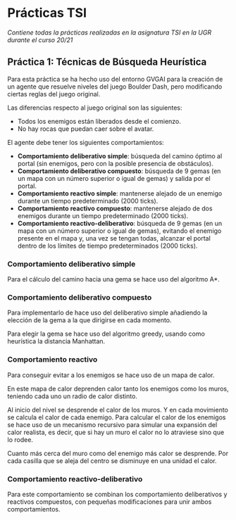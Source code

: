 # Prácticas TSI
*Contiene todas la prácticas realizadas en la asignatura TSI en la UGR durante el curso 20/21*

## Práctica 1: Técnicas de Búsqueda Heurística

Para esta práctica se ha hecho uso del entorno GVGAI para la creación de un agente que resuelve niveles del juego Boulder Dash, pero modificando ciertas reglas del juego original.

Las diferencias respecto al juego original son las siguientes:

- Todos los enemigos están liberados desde el comienzo.
- No hay rocas que puedan caer sobre el avatar.

El agente debe tener los siguientes comportamientos:

- **Comportamiento deliberativo simple**: búsqueda del camino óptimo al portal (sin enemigos, pero con la posible presencia de obstáculos).
- **Comportamiento deliberativo compuesto**: búsqueda de 9 gemas (en un mapa con un número superior o igual de gemas) y salida por el portal.
- **Comportamiento reactivo simple**: mantenerse alejado de un enemigo durante un tiempo predeterminado (2000 ticks).
- **Comportamiento reactivo compuesto**: mantenerse alejado de dos enemigos durante un tiempo predeterminado (2000 ticks).
- **Comportamiento reactivo-deliberativo**: búsqueda de 9 gemas (en un mapa con un número superior o igual de gemas), evitando el enemigo presente en el mapa y, una vez se tengan todas, alcanzar el portal dentro de los límites de tiempo predeterminados (2000 ticks).

### Comportamiento deliberativo simple

Para el cálculo del camino hacia una gema se hace uso del algoritmo A*.

### Comportamiento deliberativo compuesto

Para implementarlo de hace uso del deliberativo simple añadiendo la elección de la gema a la que dirigirse en cada momento.

Para elegir la gema se hace uso del algoritmo greedy, usando como heurística la distancia Manhattan.

### Comportamiento reactivo

Para conseguir evitar a los enemigos se hace uso de un mapa de calor.

En este mapa de calor deprenden calor tanto los enemigos como los muros, teniendo cada uno un radio de calor distinto.

Al inicio del nivel se desprende el calor de los muros. Y en cada movimiento se calcula el calor de cada enemigo. Para calcular el calor de los enemigos se hace uso de un mecanismo recursivo para simular una expansión del calor realista, es decir, que si hay un muro el calor no lo atraviese sino que lo rodee.

Cuanto más cerca del muro como del enemigo más calor se desprende. Por cada casilla que se aleja del centro se disminuye en una unidad el calor.

### Comportamiento reactivo-deliberativo

Para este comportamiento se combinan los comportamiento deliberativos y reactivos compuestos, con pequeñas modificaciones para unir ambos comportamientos.


